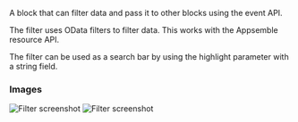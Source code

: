 A block that can filter data and pass it to other blocks using the event API.

The filter uses OData filters to filter data. This works with the Appsemble resource API.

The filter can be used as a search bar by using the highlight parameter with a string field.

### Images

![Filter screenshot](https://gitlab.com/appsemble/appsemble/-/raw/0.30.10/config/assets/filter.png)
![Filter screenshot](https://gitlab.com/appsemble/appsemble/-/raw/0.30.10/config/assets/filter-search-bar.png)
